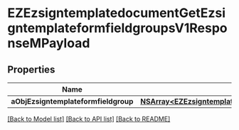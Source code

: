 # EZEzsigntemplatedocumentGetEzsigntemplateformfieldgroupsV1ResponseMPayload

## Properties
Name | Type | Description | Notes
------------ | ------------- | ------------- | -------------
**aObjEzsigntemplateformfieldgroup** | [**NSArray&lt;EZEzsigntemplateformfieldgroupResponseCompound&gt;***](EZEzsigntemplateformfieldgroupResponseCompound.md) |  | 

[[Back to Model list]](../README.md#documentation-for-models) [[Back to API list]](../README.md#documentation-for-api-endpoints) [[Back to README]](../README.md)


